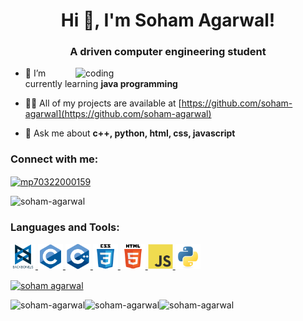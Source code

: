 <h1 align="center">Hi 👋, I'm Soham Agarwal!</h1>
<h3 align="center">A driven computer engineering student</h3>

<img align="right" alt="coding" width="400" src="github.gif"/>

- 🌱 I’m currently learning **java programming**

- 👨‍💻 All of my projects are available at [https://github.com/soham-agarwal](https://github.com/soham-agarwal)

- 💬 Ask me about **c++, python, html, css, javascript**

<h3 align="left">Connect with me:</h3>
<p align="left">
<a href="https://www.codechef.com/users/mp70322000159" target="blank"><img align="center" src="https://cdn.jsdelivr.net/npm/simple-icons@3.1.0/icons/codechef.svg" alt="mp70322000159" height="30" width="40" /></a>
</p>

<p align="left"> <img src="https://komarev.com/ghpvc/?username=soham-agarwal&label=Profile%20views&color=0e75b6&style=flat" alt="soham-agarwal" /> </p>
<h3 align="left">Languages and Tools:</h3>
<p align="left"> <a href="https://backbonejs.org" target="_blank" rel="noreferrer"> <img src="https://raw.githubusercontent.com/devicons/devicon/master/icons/backbonejs/backbonejs-original-wordmark.svg" alt="backbonejs" width="40" height="40"> </a> <a href="https://www.cprogramming.com/" target="_blank" rel="noreferrer"> <img src="https://raw.githubusercontent.com/devicons/devicon/master/icons/c/c-original.svg" alt="c" width="40" height="40"> </a> <a href="https://www.w3schools.com/cpp/" target="_blank" rel="noreferrer"> <img src="https://raw.githubusercontent.com/devicons/devicon/master/icons/cplusplus/cplusplus-original.svg" alt="cplusplus" width="40" height="40"> </a> <a href="https://www.w3schools.com/css/" target="_blank" rel="noreferrer"> <img src="https://raw.githubusercontent.com/devicons/devicon/master/icons/css3/css3-original-wordmark.svg" alt="css3" width="40" height="40"> </a> <a href="https://www.w3.org/html/" target="_blank" rel="noreferrer"> <img src="https://raw.githubusercontent.com/devicons/devicon/master/icons/html5/html5-original-wordmark.svg" alt="html5" width="40" height="40"> </a> <a href="https://developer.mozilla.org/en-US/docs/Web/JavaScript" target="_blank" rel="noreferrer"> <img src="https://raw.githubusercontent.com/devicons/devicon/master/icons/javascript/javascript-original.svg" alt="javascript" width="40" height="40"> </a> <a href="https://www.python.org" target="_blank" rel="noreferrer"> <img src="https://raw.githubusercontent.com/devicons/devicon/master/icons/python/python-original.svg" alt="python" width="40" height="40"> </a> </p>

<a href="https://linkedin.com/in/soham agarwal" target="blank"><img align="center" src="https://raw.githubusercontent.com/rahuldkjain/github-profile-readme-generator/master/src/images/icons/Social/linked-in-alt.svg" alt="soham agarwal" height="30" width="40" /></a>

<p><img align="left" src="https://github-readme-stats.vercel.app/api/top-langs?username=soham-agarwal&show_icons=true&locale=en&layout=compact" alt="soham-agarwal" /></p>

<p><img align="left" src="https://github-readme-stats.vercel.app/api?username=soham-agarwal&show_icons=true&locale=en" alt="soham-agarwal" /></p>

<p><img align="left" src="https://github-readme-streak-stats.herokuapp.com/?user=soham-agarwal&" alt="soham-agarwal" /></p>

